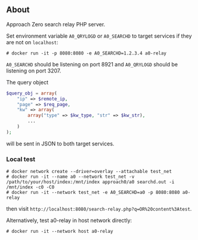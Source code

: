 ## About
Approach Zero search relay PHP server.

Set environment variable `A0_QRYLOGD` or `A0_SEARCHD` to target services if they are not on `localhost`:
```
# docker run -it -p 8080:8080 -e A0_SEARCHD=1.2.3.4 a0-relay
```

`A0_SEARCHD` should be listening on port 8921 and `A0_QRYLOGD` should be listening on port 3207.

The query object
```php
$query_obj = array(
	"ip" => $remote_ip,
	"page" => $req_page,
	"kw" => array(
		array("type" => $kw_type, "str" => $kw_str),
		...
	)
);
```
will be sent in JSON to both target services.

### Local test
```
# docker network create --driver=overlay --attachable test_net
# docker run -it --name a0 --network test_net -v /path/to/your/host/index:/mnt/index approach0/a0 searchd.out -i /mnt/index -c0 -C0
# docker run -it --network test_net -e A0_SEARCHD=a0 -p 8080:8080 a0-relay
```
then visit `http://localhost:8080/search-relay.php?q=OR%20content%3Atest`.

Alternatively, test a0-relay in host network directly:
```
# docker run -it --network host a0-relay
```
